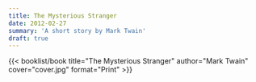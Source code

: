 ```yaml
---
title: The Mysterious Stranger
date: 2012-02-27
summary: 'A short story by Mark Twain'
draft: true
---
```


{{< booklist/book
title="The Mysterious Stranger"
author="Mark Twain"
cover="cover.jpg"
format="Print" >}}
